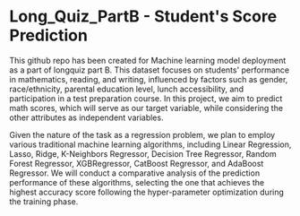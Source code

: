 # Long_Quiz_PartB - Student's Score Prediction
This github repo has been created for Machine learning model deployment as a part of longquiz part B. This dataset focuses on students' performance in mathematics, reading, and writing, influenced by factors such as gender, race/ethnicity, parental education level, lunch accessibility, and participation in a test preparation course. In this project, we aim to predict math scores, which will serve as our target variable, while considering the other attributes as independent variables.

Given the nature of the task as a regression problem, we plan to employ various traditional machine learning algorithms, including Linear Regression, Lasso, Ridge, K-Neighbors Regressor, Decision Tree Regressor, Random Forest Regressor, XGBRegressor, CatBoost Regressor, and AdaBoost Regressor. We will conduct a comparative analysis of the prediction performance of these algorithms, selecting the one that achieves the highest accuracy score following the hyper-parameter optimization during the training phase.

